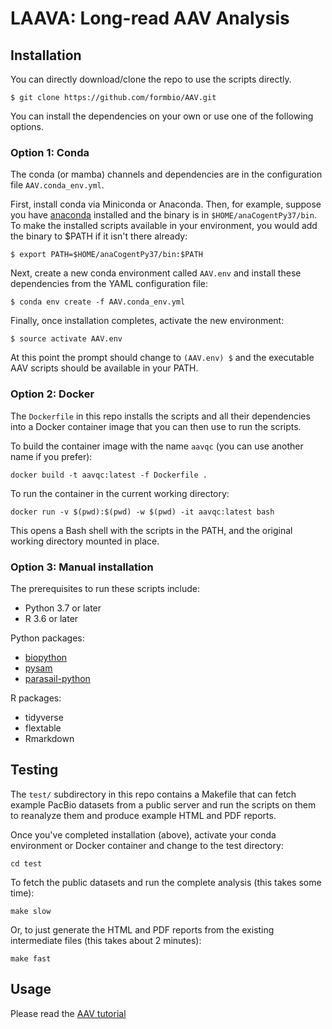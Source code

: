 # LAAVA: Long-read AAV Analysis


## Installation

You can directly download/clone the repo to use the scripts directly. 

```
$ git clone https://github.com/formbio/AAV.git
```

You can install the dependencies on your own or use one of the following options.

### Option 1: Conda

The conda (or mamba) channels and dependencies are in the configuration file `AAV.conda_env.yml`. 

First, install conda via Miniconda or Anaconda. Then, for example, suppose you have [anaconda](https://docs.anaconda.com/anaconda/install/linux/) installed and the binary is in `$HOME/anaCogentPy37/bin`. To make the installed scripts available in your environment, you would add the binary to $PATH if it isn't there already:

```
$ export PATH=$HOME/anaCogentPy37/bin:$PATH
```

Next, create a new conda environment called `AAV.env` and install these dependencies from the YAML configuration file:

```
$ conda env create -f AAV.conda_env.yml
```

Finally, once installation completes, activate the new environment:

```
$ source activate AAV.env
```

At this point the prompt should change to `(AAV.env) $` and the executable AAV scripts should be available in your PATH.


### Option 2: Docker

The `Dockerfile` in this repo installs the scripts and all their dependencies into a Docker container image that you can then use to run the scripts.

To build the container image with the name `aavqc` (you can use another name if you prefer):

```
docker build -t aavqc:latest -f Dockerfile .
```

To run the container in the current working directory:

```
docker run -v $(pwd):$(pwd) -w $(pwd) -it aavqc:latest bash
```

This opens a Bash shell with the scripts in the PATH, and the original working directory mounted in place.


### Option 3: Manual installation

The prerequisites to run these scripts include:

* Python 3.7 or later
* R 3.6 or later

Python packages:
* [biopython](https://anaconda.org/bioconda/biopython)
* [pysam](https://anaconda.org/bioconda/pysam)
* [parasail-python](https://anaconda.org/bioconda/parasail-python)

R packages:
* tidyverse
* flextable
* Rmarkdown


## Testing

The `test/` subdirectory in this repo contains a Makefile that can fetch example PacBio datasets from a public server and run the scripts on them to reanalyze them and produce example HTML and PDF reports.

Once you've completed installation (above), activate your conda environment or Docker container and change to the test directory:

```
cd test
```

To fetch the public datasets and run the complete analysis (this takes some time):

```
make slow
```

Or, to just generate the HTML and PDF reports from the existing intermediate files (this takes about 2 minutes):

```
make fast
```


## Usage

Please read the [AAV tutorial](https://github.com/Magdoll/AAV/wiki/Tutorial:-Analyzing-AAV-Data)

